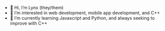 - 👋 Hi, I’m Lynx (they/them)
- 👀 I’m interested in web development, mobile app development, and C++
- 🌱 I’m currently learning Javascript and Python, and always seeking to improve with C++

<!---
viridis-lyncis/viridis-lyncis is a ✨ special ✨ repository because its `README.md` (this file) appears on your GitHub profile.
You can click the Preview link to take a look at your changes.
- 💞️ I’m looking to collaborate on ...
- 📝 You can find me at https://medium.com/@lynx.
- 📫 How to reach me ...
--->
